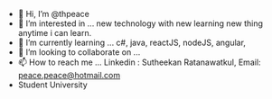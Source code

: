 - 👋 Hi, I’m @thpeace
- 👀 I’m interested in ... new technology with new learning new thing anytime i can learn. 
- 🌱 I’m currently learning ... c#, java, reactJS, nodeJS, angular,
- 💞️ I’m looking to collaborate on ...
- 📫 How to reach me ... Linkedin : Sutheekan Ratanawatkul, Email: peace.peace@hotmail.com 
- Student University
<!---
thpeace/thpeace is a ✨ special ✨ repository because its `README.md` (this file) appears on your GitHub profile.
You can click the Preview link to take a look at your changes.
--->
